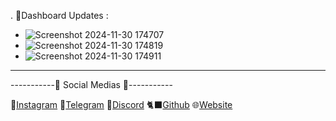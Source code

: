 . 🔗Dashboard Updates :
  + ![Screenshot 2024-11-30 174707](https://github.com/user-attachments/assets/2ddea9ef-9f5b-4292-93d5-9a9c10d8e6ac)
  + ![Screenshot 2024-11-30 174819](https://github.com/user-attachments/assets/ccfc687d-fb43-425f-984a-faa7ff33224d)
  + ![Screenshot 2024-11-30 174911](https://github.com/user-attachments/assets/b9e1b905-a4d0-421c-8640-71300831ada3)

-----

  -----------🔰 Social Medias 🔰-----------

   🔴[Instagram](https://www.instagram.com/itz._ahoura?igsh=MWZjenJ1eWV6ams5aA==)
   🔷[Telegram](https://t.me/ImAhOuRa122)
   🔵[Discord](https://discord.com/users/772906839326195738/)
   🐈‍⬛[Github](https://github.com/AhouraGh)
   🌐[Website](https://ahouraghaznavi.ir)
